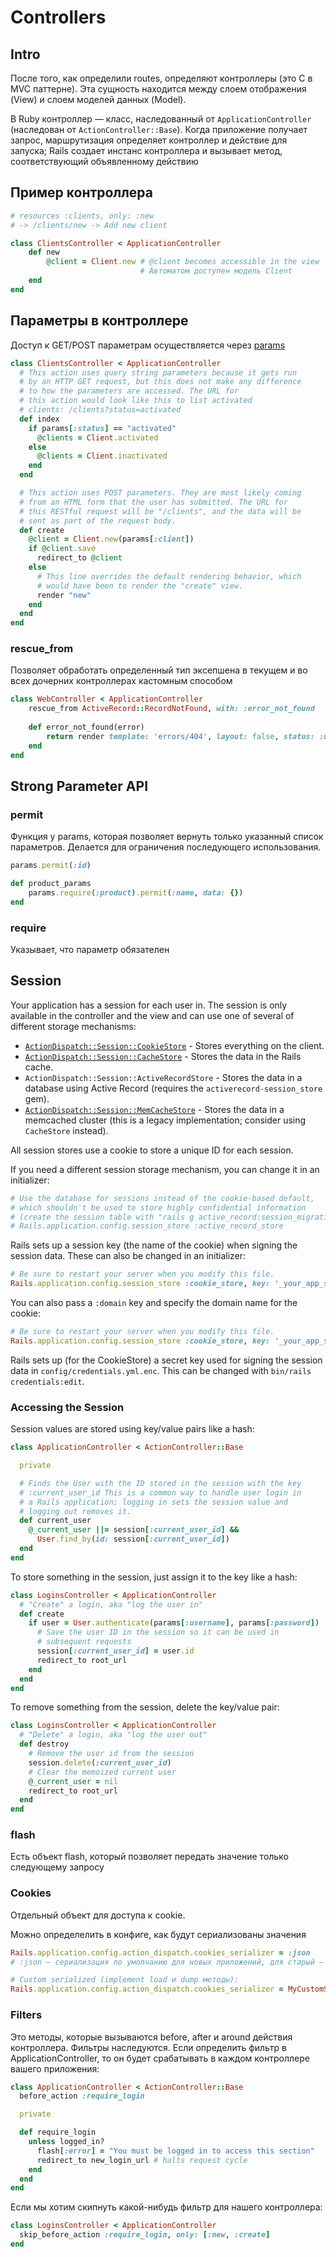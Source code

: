 # Controllers

## Intro

После того, как определили routes, определяют контроллеры (это C в MVC паттерне). Эта сущность находится между слоем отображения (View) и слоем моделей данных (Model).

В Ruby контроллер — класс, наследованный от `ApplicationController` (наследован от `ActionController::Base`). Когда приложение получает запрос, маршрутизация определяет контроллер и действие для запуска; Rails создает инстанс контроллера и вызывает метод, соответствующий объявленному действию

## Пример контроллера

```ruby
# resources :clients, only: :new
# -> /clients/new -> Add new client

class ClientsController < ApplicationController
    def new
        @client = Client.new # @client becomes accessible in the view 
                             # Автоматом доступен модель Client
    end
end
```

## Параметры в контроллере

Доступ к GET/POST параметрам осуществляется через [params](https://api.rubyonrails.org/v7.0.3.1/classes/ActionController/StrongParameters.html#method-i-params)

```ruby
class ClientsController < ApplicationController
  # This action uses query string parameters because it gets run
  # by an HTTP GET request, but this does not make any difference
  # to how the parameters are accessed. The URL for
  # this action would look like this to list activated
  # clients: /clients?status=activated
  def index
    if params[:status] == "activated"
      @clients = Client.activated
    else
      @clients = Client.inactivated
    end
  end

  # This action uses POST parameters. They are most likely coming
  # from an HTML form that the user has submitted. The URL for
  # this RESTful request will be "/clients", and the data will be
  # sent as part of the request body.
  def create
    @client = Client.new(params[:client])
    if @client.save
      redirect_to @client
    else
      # This line overrides the default rendering behavior, which
      # would have been to render the "create" view.
      render "new"
    end
  end
end
```

### rescue\_from

Позволяет обработать определенный тип эксепшена в текущем и во всех дочерних контроллерах кастомным способом

```ruby
class WebController < ApplicationController
    rescue_from ActiveRecord::RecordNotFound, with: :error_not_found
    
    def error_not_found(error)
        return render template: 'errors/404', layout: false, status: :not_found
    end
end
```

## Strong Parameter API

### permit

Функция у params, которая позволяет вернуть только указанный список параметров. Делается для ограничения последующего использования.

```ruby
params.permit(:id)

def product_params
    params.require(:product).permit(:name, data: {})
end
```

### require

Указывает, что параметр обязателен

## Session

Your application has a session for each user in. The session is only available in the controller and the view and can use one of several of different storage mechanisms:

* [`ActionDispatch::Session::CookieStore`](https://api.rubyonrails.org/v7.0.3.1/classes/ActionDispatch/Session/CookieStore.html) - Stores everything on the client.
* [`ActionDispatch::Session::CacheStore`](https://api.rubyonrails.org/v7.0.3.1/classes/ActionDispatch/Session/CacheStore.html) - Stores the data in the Rails cache.
* `ActionDispatch::Session::ActiveRecordStore` - Stores the data in a database using Active Record (requires the `activerecord-session_store` gem).
* [`ActionDispatch::Session::MemCacheStore`](https://api.rubyonrails.org/v7.0.3.1/classes/ActionDispatch/Session/MemCacheStore.html) - Stores the data in a memcached cluster (this is a legacy implementation; consider using `CacheStore` instead).

All session stores use a cookie to store a unique ID for each session.

If you need a different session storage mechanism, you can change it in an initializer:

```ruby
# Use the database for sessions instead of the cookie-based default,
# which shouldn't be used to store highly confidential information
# (create the session table with "rails g active_record:session_migration")
# Rails.application.config.session_store :active_record_store
```

Rails sets up a session key (the name of the cookie) when signing the session data. These can also be changed in an initializer:

```ruby
# Be sure to restart your server when you modify this file.
Rails.application.config.session_store :cookie_store, key: '_your_app_session'
```

You can also pass a `:domain` key and specify the domain name for the cookie:

```ruby
# Be sure to restart your server when you modify this file.
Rails.application.config.session_store :cookie_store, key: '_your_app_session', domain: ".example.com"
```

Rails sets up (for the CookieStore) a secret key used for signing the session data in `config/credentials.yml.enc`. This can be changed with `bin/rails credentials:edit`.

### Accessing the Session

Session values are stored using key/value pairs like a hash:

```ruby
class ApplicationController < ActionController::Base

  private

  # Finds the User with the ID stored in the session with the key
  # :current_user_id This is a common way to handle user login in
  # a Rails application; logging in sets the session value and
  # logging out removes it.
  def current_user
    @_current_user ||= session[:current_user_id] &&
      User.find_by(id: session[:current_user_id])
  end
end
```

To store something in the session, just assign it to the key like a hash:

```ruby
class LoginsController < ApplicationController
  # "Create" a login, aka "log the user in"
  def create
    if user = User.authenticate(params[:username], params[:password])
      # Save the user ID in the session so it can be used in
      # subsequent requests
      session[:current_user_id] = user.id
      redirect_to root_url
    end
  end
end
```

To remove something from the session, delete the key/value pair:

```ruby
class LoginsController < ApplicationController
  # "Delete" a login, aka "log the user out"
  def destroy
    # Remove the user id from the session
    session.delete(:current_user_id)
    # Clear the memoized current user
    @_current_user = nil
    redirect_to root_url
  end
end
```

### flash

Есть объект flash, который позволяет передать значение только следующему запросу

### Cookies

Отдельный объект для доступа к cookie.

Можно определелить в конфиге, как будут сериализованы значения

```ruby
Rails.application.config.action_dispatch.cookies_serializer = :json
# :json — сериализация по умолчанию для новых приложений, для старый — :marshal.

# Custom serialized (implement load и dump методы):
Rails.application.config.action_dispatch.cookies_serializer = MyCustomSerializer
```

### Filters

Это методы, которые вызываются before, after и around действия контроллера. Фильтры наследуются. Если определить фильтр в ApplicationController, то он будет срабатывать в каждом контроллере вашего приложения:

```ruby
class ApplicationController < ActionController::Base
  before_action :require_login

  private

  def require_login
    unless logged_in?
      flash[:error] = "You must be logged in to access this section"
      redirect_to new_login_url # halts request cycle
    end
  end
end
```

Если мы хотим скипнуть какой-нибудь фильтр для нашего контроллера:

```ruby
class LoginsController < ApplicationController
  skip_before_action :require_login, only: [:new, :create]
end
```
